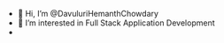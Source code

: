 - 👋 Hi, I’m @DavuluriHemanthChowdary
- 👀 I’m interested in Full Stack Application Development
-

<!---
DavuluriHemanthChowdary/DavuluriHemanthChowdary is a ✨ special ✨ repository because its `README.md` (this file) appears on your GitHub profile.
You can click the Preview link to take a look at your changes.
--->
